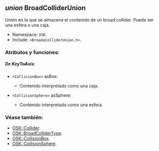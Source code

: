 ## _union_ BroadColliderUnion

Unión en la que se almacena el contenido de un broad collider.
Puede ser una esfera o una caja.

- Namespace: `OSK`.
- Include: `<BroadaColliderUnion.h>`.

### Atributos y funciones:

##### De KeyToAxis:

- `<CollisionBox>` asBox:
  - Contenido interpretado como una caja.
   
- `<CollisionSphere>` asSphere:
  - Contenido interpretado como una esfera.
  

### Véase también:

- [OSK::Collider](Collider.md).
- [OSK::BroadColliderType](BroadColliderType.md).
- [OSK::CollisionBox](CollisionBox.md).
- [OSK::CollisionSphere](CollisionSphere.md).